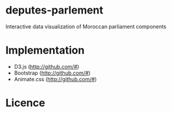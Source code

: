 # deputes-parlement
Interactive data visualization of Moroccan parliament components

# Implementation
- D3.js (http://github.com/#)
- Bootstrap (http://github.com/#)
- Animate.css (http://github.com/#)

# Licence



